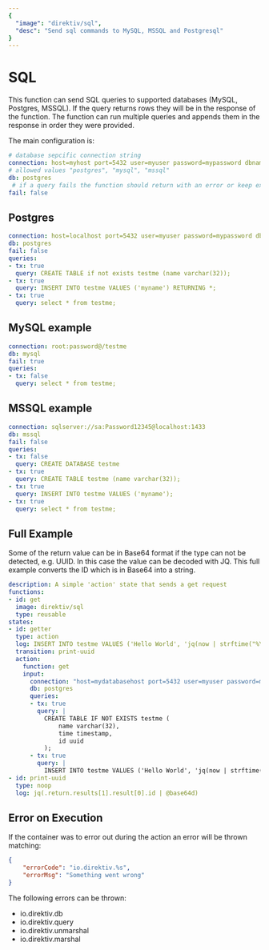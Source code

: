 ```yaml
---
{
  "image": "direktiv/sql",
  "desc": "Send sql commands to MySQL, MSSQL and Postgresql"
}
---
```


# SQL

This function can send SQL queries to supported databases (MySQL, Postgres, MSSQL). If the query returns rows they will be in the response of the function. The function can run multiple queries and appends them in the response in order they were provided.

The main configuration is:

```yaml
# database sepcific connection string
connection: host=myhost port=5432 user=myuser password=mypassword dbname=mydb sslmode=require
# allowed values "postgres", "mysql", "mssql"
db: postgres
 # if a query fails the function should return with an error or keep executing the queries
fail: false
```

## Postgres

```yaml
connection: host=localhost port=5432 user=myuser password=mypassword dbname=mydb sslmode=require
db: postgres
fail: false
queries:
- tx: true
  query: CREATE TABLE if not exists testme (name varchar(32));
- tx: true
  query: INSERT INTO testme VALUES ('myname') RETURNING *;
- tx: true
  query: select * from testme;
```

## MySQL example

```yaml
connection: root:password@/testme
db: mysql
fail: true
queries:
- tx: false
  query: select * from testme;
```

## MSSQL example

```yaml
connection: sqlserver://sa:Password12345@localhost:1433
db: mssql
fail: false
queries:
- tx: false
  query: CREATE DATABASE testme
- tx: true
  query: CREATE TABLE testme (name varchar(32));
- tx: true
  query: INSERT INTO testme VALUES ('myname');
- tx: true
  query: select * from testme;
```

## Full Example

Some of the return value can be in Base64 format if the type can not be detected, e.g. UUID. In this case the value can be decoded with JQ. This full example converts the ID which is in Base64 into a string.

```yaml
description: A simple 'action' state that sends a get request
functions:
- id: get
  image: direktiv/sql
  type: reusable
states:
- id: getter
  type: action
  log: INSERT INTO testme VALUES ('Hello World', 'jq(now | strftime("%Y-%m-%d %H:%M:%S"))') RETURNING *
  transition: print-uuid
  action:
    function: get
    input:
      connection: "host=mydatabasehost port=5432 user=myuser password=mypasswd dbname=mydb sslmode=require"
      db: postgres
      queries:
      - tx: true
        query: |
          CREATE TABLE IF NOT EXISTS testme (
              name varchar(32),
              time timestamp,
              id uuid
          );
      - tx: true
        query: |
          INSERT INTO testme VALUES ('Hello World', 'jq(now | strftime("%Y-%m-%d %H:%M:%S"))', '8853e918-68bf-4410-990b-cd1c08f6fa82') RETURNING *
- id: print-uuid
  type: noop
  log: jq(.return.results[1].result[0].id | @base64d)
```

## Error on Execution

If the container was to error out during the action an error will be thrown matching:

```json
{
    "errorCode": "io.direktiv.%s",
    "errorMsg": "Something went wrong"
}
```

The following errors can be thrown:

- io.direktiv.db
- io.direktiv.query
- io.direktiv.unmarshal
- io.direktiv.marshal
